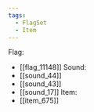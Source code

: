 ```yaml
---
tags:
  - FlagSet
  - Item
---
```

Flag:
- [[flag_11148]]
Sound:
- [[sound_44]]
- [[sound_43]]
- [[sound_17]]
Item:
- [[item_675]]
